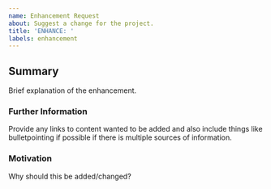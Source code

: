 ```yaml
---
name: Enhancement Request
about: Suggest a change for the project.
title: 'ENHANCE: '
labels: enhancement
---
```

## Summary
Brief explanation of the enhancement.

### Further Information
Provide any links to content wanted to be added and also include things like bulletpointing if possible if there is multiple sources of information.

### Motivation
Why should this be added/changed?